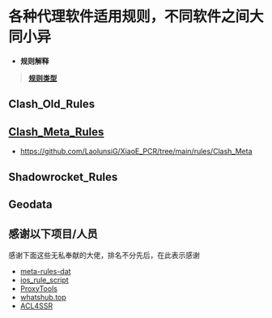 # 各种代理软件适用规则，不同软件之间大同小异
- **规则解释**
> [**规则类型**](https://raw.githubusercontent.com/LaolunsiG/XiaoE_PCR/main/rules/%E8%A7%84%E5%88%99%E7%B1%BB%E5%9E%8B.md)

## Clash_Old_Rules

## [Clash_Meta_Rules](https://github.com/LaolunsiG/XiaoE_PCR/tree/main/rules/Clash_Meta)
- https://github.com/LaolunsiG/XiaoE_PCR/tree/main/rules/Clash_Meta
## Shadowrocket_Rules

## Geodata

## 感谢以下项目/人员
感谢下面这些无私奉献的大佬，排名不分先后，在此表示感谢
- [meta-rules-dat](https://github.com/MetaCubeX/meta-rules-dat)
- [ios_rule_script](https://github.com/blackmatrix7/ios_rule_script/)
- [ProxyTools](https://github.com/mphin/ProxyTools)
- [whatshub.top](https://whatshub.top/)
- [ACL4SSR](https://github.com/ACL4SSR/ACL4SSR)


